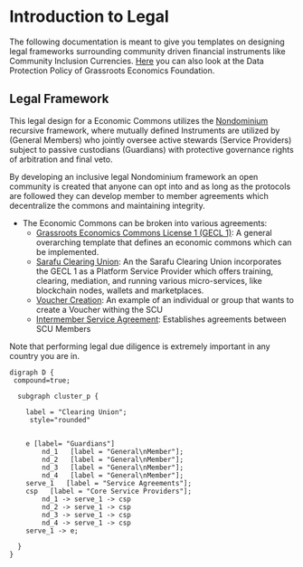 # Introduction to Legal

The following documentation is meant to give you templates on designing legal frameworks surrounding community driven financial instruments like Community Inclusion Currencies. [Here](/legal/data_policy/) you can also look at the Data Protection Policy of Grassroots Economics Foundation.

## Legal Framework

This legal design for a Economic Commons utilizes the [Nondominium](https://wiki.p2pfoundation.net/Nondominium) recursive framework, where mutually defined Instruments are utilized by (General Members) who jointly oversee active stewards (Service Providers) subject to passive custodians (Guardians) with protective governance rights of arbitration and final veto.

By developing an inclusive legal Nondominium framework an open community is created that anyone can opt into and as long as the protocols are followed they can develop member to member agreements which decentralize the commons and maintaining integrity.

- The Economic Commons can be broken into various agreements:
    *  [Grassroots Economics Commons License 1 (GECL 1)](/legal/gecl1/): A general overarching template that defines an economic commons which can be implemented.
    *  [Sarafu Clearing Union](/legal/scu/): An the Sarafu Clearing Union incorporates the GECL 1 as a Platform Service Provider which offers training, clearing, mediation, and running various micro-services, like blockchain nodes, wallets and marketplaces.
    *  [Voucher Creation](/legal/cu_group/): An example of an individual or group that wants to create a Voucher withing the SCU
    *  [Intermember Service Agreement](/legal/cu_intermember/): Establishes agreements between SCU Members

Note that performing legal due diligence is extremely important in any country you are in. 


```graphviz dot clearing_union2.svg
digraph D {
 compound=true;
 
  subgraph cluster_p {
      
    label = "Clearing Union";
     style="rounded"


	e [label= "Guardians"]
        nd_1   [label = "General\nMember"];
        nd_2   [label = "General\nMember"];
        nd_3   [label = "General\nMember"];
        nd_4   [label = "General\nMember"];
	serve_1   [label = "Service Agreements"];
	csp   [label = "Core Service Providers"];
        nd_1 -> serve_1 -> csp
        nd_2 -> serve_1 -> csp
        nd_3 -> serve_1 -> csp
        nd_4 -> serve_1 -> csp
	serve_1 -> e;

  }
}
```

